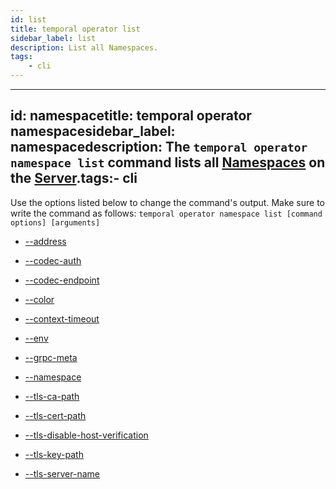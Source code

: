 ```yaml
---
id: list
title: temporal operator list
sidebar_label: list
description: List all Namespaces.
tags:
	- cli
---
```


---

## id: namespacetitle: temporal operator namespacesidebar_label: namespacedescription: The `temporal operator namespace list` command lists all [Namespaces](/namespaces) on the [Server](/concepts/what-is-a-frontend-server).tags:- cli

Use the options listed below to change the command's output.
Make sure to write the command as follows:
`temporal operator namespace list [command options] [arguments]`

- [--address](/cmd-options/address)

- [--codec-auth](/cmd-options/codec-auth)

- [--codec-endpoint](/cmd-options/codec-endpoint)

- [--color](/cmd-options/color)

- [--context-timeout](/cmd-options/context-timeout)

- [--env](/cmd-options/env)

- [--grpc-meta](/cmd-options/grpc-meta)

- [--namespace](/cmd-options/namespace)

- [--tls-ca-path](/cmd-options/tls-ca-path)

- [--tls-cert-path](/cmd-options/tls-cert-path)

- [--tls-disable-host-verification](/cmd-options/tls-disable-host-verification)

- [--tls-key-path](/cmd-options/tls-key-path)

- [--tls-server-name](/cmd-options/tls-server-name)

